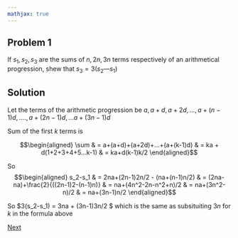 ```yaml
---
mathjax: true
---
```


## Problem 1

If $s_1,s_2, s_3$ are the sums of $n, 2n, 3n$ terms respectively of an arithmetical progression, shew that $s_3 = 3 (s_2 — s_1)$

## Solution

Let the terms of the arithmetic progression be $a, a+d, a+2d, ..., a+(n-1)d, .... , a+(2n-1)d, ...a+(3n-1)d$

Sum of the first $k$ terms is

  $$\begin{aligned} \sum & = a+(a+d)+(a+2d)+...+(a+(k-1)d) & = ka + d(1+2+3+4+5...k-1) & = ka+d(k-1)k/2 \end{aligned}$$

So $$\begin{aligned} s_2-s_1 & = 2na+(2n-1)2n/2 - (na+(n-1)n/2) & = (2na-na)+\frac{2}{((2n-1)2-(n-1)n)} & = na+(4n^2-2n-n^2+n)/2 & = na+(3n^2-n)/2 & = na+(3n-1)n/2 \end{aligned}$$

So $3(s_2-s_1) = 3na + (3n-1)3n/2 $ which is the same as subsituiting $3n$ for $k$ in the formula above

[Next](2.html)
